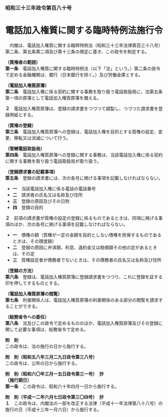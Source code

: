 ### 昭和三十三年政令第百八十号  
# 電話加入権質に関する臨時特例法施行令  
　内閣は、電話加入権質に関する臨時特例法（昭和三十三年法律第百三十八号）第二条、第五条第二項及び第十三条の規定に基き、この政令を制定する。  
  
**（質権者の範囲）**  
**第一条**　電話加入権質に関する臨時特例法（以下「法」という。）第二条の政令で定める金融機関は、銀行（日本銀行を除く。）及び労働金庫とする。  
  
**（電話加入権質原簿）**  
**第二条**　電話加入権に係る契約に関する事務を取り扱う電話取扱局に、法第五条第一項の原簿として電話加入権質原簿を備える。  
  
**２**　電話加入権質原簿は、登録の請求書をつづつて調製し、つづつた請求書を登録用紙とする。  
  
**（質権の登録）**  
**第三条**　電話加入権質原簿への登録は、電話加入権を目的とする質権の設定、変更、移転又は消滅について行う。  
  
**（管轄電話取扱局）**  
**第四条**　電話加入権質原簿への登録に関する事務は、当該電話加入権に係る契約に関する事務を取り扱う電話取扱局が取り扱う。  
  
**（登録請求書の記載事項）**  
**第五条**　登録の請求書には、次の各号に掲げる事項を記載しなければならない。  
* **一**　当該電話加入権に係る電話の電話番号  
* **二**　請求者の氏名又は名称及び住所  
* **三**　登録の原因及びその日附  
* **四**　登録の目的  
  
**２**　前項の請求書が質権の設定の登録に係るものであるときは、同項に掲げる事項のほか、次の各号に掲げる事項を記載しなければならない。  
* **一**　債権の額（質権が一定の金額を目的としない債権を担保するものであるときは、その限度額）  
* **二**　登録の原因に弁済期、利息、違約金又は賠償額その他の定があるときは、その定  
* **三**　質権設定者が債務者でないときは、その債務者の氏名又は名称及び住所  
  
**（登録の方法）**  
**第六条**　登録は、電話加入権質原簿に登録請求書をつづり、これに登録を証する印を押してするものとする。  
  
**（電話加入権質原簿の閲覧）**  
**第七条**　利害関係人は、電話加入権質原簿の利害関係のある部分の閲覧を請求することができる。  
  
**（総務省令への委任）**  
**第八条**　法及びこの政令で定めるもののほか、電話加入権質原簿及びその登録に関して必要な事項は、総務省令で定める。  
  
**附　則**  
この政令は、法の施行の日から施行する。  
  
**附　則（昭和五八年三月二九日政令第三八号）**  
この政令は、公布の日から施行する。  
  
**附　則（昭和六〇年三月一五日政令第三一号）　抄**  
**（施行期日）**  
**第一条**　この政令は、昭和六十年四月一日から施行する。  
  
**附　則（平成一二年六月七日政令第三〇四号）　抄**  
**１**　この政令は、内閣法の一部を改正する法律（平成十一年法律第八十八号）の施行の日（平成十三年一月六日）から施行する。  
  
